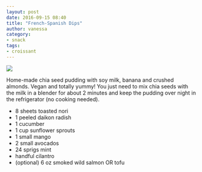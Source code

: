 ```yaml
---
layout: post
date: 2016-09-15 08:40
title: "French-Spanish Dips"
author: vanessa
category:
- snack
tags:
- croissant
---
```


<img src="http://farm6.staticflickr.com/5325/9629238275_38e02155bc_b.jpg" />

Home-made chia seed pudding with soy milk, banana and crushed almonds. Vegan and totally yummy! You just need to mix chia seeds with the milk in a blender for about 2 minutes and keep the pudding over night in the refrigerator (no cooking needed).


<ul>
    <li>8 sheets toasted nori</li>
    <li>1 peeled daikon radish </li>
    <li>1 cucumber</li>
    <li>1 cup sunflower sprouts</li>
    <li>1 small mango</li>
    <li>2 small avocados</li>
    <li>24 sprigs mint</li>
    <li>handful cilantro</li>
    <li>(optional) 6 oz smoked wild salmon OR tofu</li>
</ul>